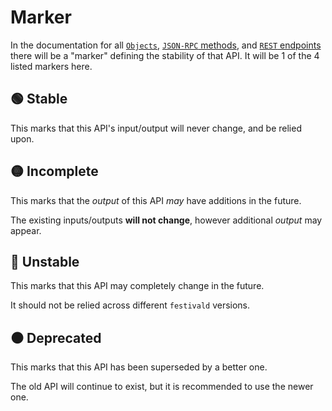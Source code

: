 # Marker
In the documentation for all [`Objects`](/common-objects/common-objects.md), [`JSON-RPC` methods](/json-rpc/json-rpc.md), and [`REST` endpoints](/rest/rest.md) there will be a "marker" defining the stability of that API. It will be 1 of the 4 listed markers here.

## 🟢 Stable
This marks that this API's input/output will never change, and be relied upon.

## 🟡 Incomplete
This marks that the _output_ of this API _may_ have additions in the future.

The existing inputs/outputs **will not change**, however additional _output_ may appear.

## 🔴 Unstable
This marks that this API may completely change in the future.

It should not be relied across different `festivald` versions.

## ⚫️ Deprecated
This marks that this API has been superseded by a better one.

The old API will continue to exist, but it is recommended to use the newer one.


